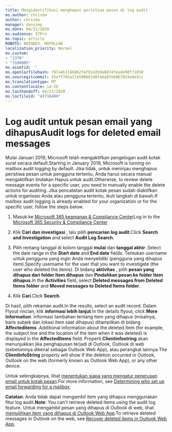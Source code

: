 ```yaml
---
title: Mengidentifikasi menghapus peristiwa pesan di log audit
ms.author: chrisda
author: chrisda
manager: dansimp
ms.date: 04/21/2020
ms.audience: ITPro
ms.topic: article
ROBOTS: NOINDEX, NOFOLLOW
localization_priority: Normal
ms.custom:
- "1370"
- "3100005"
ms.assetid: ''
ms.openlocfilehash: 797a4b1146862faf91d2b9e8d74feade90f71650
ms.sourcegitcommit: 55eff703a17e500681d8fa6a87eb067019ade3cc
ms.translationtype: MT
ms.contentlocale: id-ID
ms.lasthandoff: 04/22/2020
ms.locfileid: "43716499"
---
```

# <a name="audit-logs-for-deleted-email-messages"></a><span data-ttu-id="92c83-102">Log audit untuk pesan email yang dihapus</span><span class="sxs-lookup"><span data-stu-id="92c83-102">Audit logs for deleted email messages</span></span>

<span data-ttu-id="92c83-103">Mulai Januari 2019, Microsoft telah mengaktifkan pengelogan audit kotak surat secara default.</span><span class="sxs-lookup"><span data-stu-id="92c83-103">Starting in January 2019, Microsoft is turning on mailbox audit logging by default.</span></span> <span data-ttu-id="92c83-104">Jika tidak, untuk meninjau menghapus peristiwa pesan untuk pengguna tertentu, Anda harus secara manual mengaktifkan tindakan Hapus untuk audit.</span><span class="sxs-lookup"><span data-stu-id="92c83-104">Otherwise, to review delete message events for a specific user, you need to manually enable the delete actions for auditing.</span></span> <span data-ttu-id="92c83-105">Jika pencatatan audit kotak pesan sudah diaktifkan untuk organisasi Anda atau pengguna tertentu, ikuti langkah di bawah.</span><span class="sxs-lookup"><span data-stu-id="92c83-105">If mailbox audit logging is already enabled for your organization or for the specific user, follow the steps below.</span></span>

1. <span data-ttu-id="92c83-106">Masuk ke [Microsoft 365 keamanan & Compliance Center](https://protection.office.com/)</span><span class="sxs-lookup"><span data-stu-id="92c83-106">Log in to the [Microsoft 365 Security & Compliance Center](https://protection.office.com/)</span></span>

2. <span data-ttu-id="92c83-107">Klik **Cari dan investigasi** , lalu pilih **pencarian log audit**.</span><span class="sxs-lookup"><span data-stu-id="92c83-107">Click **Search and Investigation** and select **Audit Log Search**.</span></span>

3. <span data-ttu-id="92c83-108">Pilih rentang tanggal di kolom tanggal **mulai** dan **tanggal akhir** .</span><span class="sxs-lookup"><span data-stu-id="92c83-108">Select the date range in the **Start date** and **End date** fields.</span></span> <span data-ttu-id="92c83-109">Tentukan username untuk pengguna yang ingin Anda menyelidiki (pengguna yang dihapus item).</span><span class="sxs-lookup"><span data-stu-id="92c83-109">Specify username for the user that you want to investigate (the user who deleted the items).</span></span> <span data-ttu-id="92c83-110">Di bidang **aktivitas** , pilih **pesan yang dihapus dari folder Item dihapus** dan **Pindahkan pesan ke folder Item dihapus**.</span><span class="sxs-lookup"><span data-stu-id="92c83-110">In the **Activities** field, select **Deleted messages from Deleted Items folder** and **Moved messages to Deleted Items folder**.</span></span>

4. <span data-ttu-id="92c83-111">Klik **Cari**.</span><span class="sxs-lookup"><span data-stu-id="92c83-111">Click **Search**.</span></span>

<span data-ttu-id="92c83-112">Di hasil, pilih rekaman audit.</span><span class="sxs-lookup"><span data-stu-id="92c83-112">In the results, select an audit record.</span></span> <span data-ttu-id="92c83-113">Dalam Flyout rincian, klik **informasi lebih lanjut**.</span><span class="sxs-lookup"><span data-stu-id="92c83-113">In the details flyout, click **More Information**.</span></span> <span data-ttu-id="92c83-114">Informasi tambahan tentang item yang dihapus (misalnya, baris subjek dan lokasi item saat dihapus) ditampilkan di bidang **Affecteditems** .</span><span class="sxs-lookup"><span data-stu-id="92c83-114">Additional information about the deleted item (for example, the subject line and the location of the item when it was deleted) is displayed in the **AffectedItems** field.</span></span> <span data-ttu-id="92c83-115">Properti **Clientinfostring** akan menunjukkan jika penghapusan terjadi di Outlook, Outlook di web (sebelumnya dikenal sebagai Outlook Web App), atau perangkat lainnya.</span><span class="sxs-lookup"><span data-stu-id="92c83-115">The **ClientInfoString** property will show if the deletion occurred in Outlook, Outlook on the web (formerly known as Outlook Web App), or any other device.</span></span>

<span data-ttu-id="92c83-116">Untuk selengkapnya, lihat [menentukan siapa yang mengatur penerusan email untuk kotak pesan](https://docs.microsoft.com/office365/securitycompliance/auditing-troubleshooting-scenarios#determining-if-a-user-deleted-email-items).</span><span class="sxs-lookup"><span data-stu-id="92c83-116">For more information, see [Determining who set up email forwarding for a mailbox](https://docs.microsoft.com/office365/securitycompliance/auditing-troubleshooting-scenarios#determining-if-a-user-deleted-email-items).</span></span>

<span data-ttu-id="92c83-117">**Catatan**: Anda tidak dapat mengambil item yang dihapus menggunakan fitur log audit.</span><span class="sxs-lookup"><span data-stu-id="92c83-117">**Note**: You can't retrieve deleted items using the audit log feature.</span></span> <span data-ttu-id="92c83-118">Untuk mengambil pesan yang dihapus di Outlook di web, lihat [memulihkan item yang dihapus di Outlook Web App](https://support.office.com/article/C3D8FC15-EEEF-4F1C-81DF-E27964B7EDD4).</span><span class="sxs-lookup"><span data-stu-id="92c83-118">To retrieve deleted messages in Outlook on the web, see [Recover deleted items in Outlook Web App](https://support.office.com/article/C3D8FC15-EEEF-4F1C-81DF-E27964B7EDD4).</span></span>

